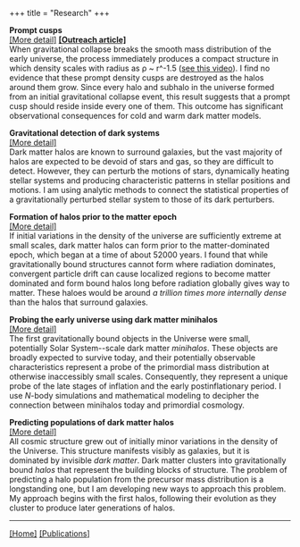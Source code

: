 +++
title = "Research"
+++

**Prompt cusps**  
[[More detail]](cusps/) **[[Outreach article]](https://www.mpa-garching.mpg.de/1069215/hl202302)**  
When gravitational collapse breaks the smooth mass distribution of the early universe, the process immediately produces a compact structure in which density scales with radius as ρ ~ r^-1.5 ([see this video](/img/first-halo.mp4)). I find no evidence that these prompt density cusps are destroyed as the halos around them grow. Since every halo and subhalo in the universe formed from an initial gravitational collapse event, this result suggests that a prompt cusp should reside inside every one of them. This outcome has significant observational consequences for cold and warm dark matter models.

**Gravitational detection of dark systems**  
[[More detail]](perturbed/)  
Dark matter halos are known to surround galaxies, but the vast majority of halos are expected to be devoid of stars and gas, so they are difficult to detect. However, they can perturb the motions of stars, dynamically heating stellar systems and producing characteristic patterns in stellar positions and motions. I am using analytic methods to connect the statistical properties of a gravitationally perturbed stellar system to those of its dark perturbers.

**Formation of halos prior to the matter epoch**  
[[More detail]](radiation/)  
If initial variations in the density of the universe are sufficiently extreme at small scales, dark matter halos can form prior to the matter-dominated epoch, which began at a time of about 52000 years. I found that while gravitationally bound structures cannot form where radiation dominates, convergent particle drift can cause localized regions to become matter dominated and form bound halos long before radiation globally gives way to matter. These haloes would be around *a trillion times more internally dense* than the halos that surround galaxies.

**Probing the early universe using dark matter minihalos**  
[[More detail]](early/)  
The first gravitationally bound objects in the Universe were small, potentially Solar System--scale dark matter *minihalos*. These objects are broadly expected to survive today, and their potentially observable characteristics represent a probe of the primordial mass distribution at otherwise inaccessibly small scales. Consequently, they represent a unique probe of the late stages of inflation and the early postinflationary period. I use *N*-body simulations and mathematical modeling to decipher the connection between minihalos today and primordial cosmology.

**Predicting populations of dark matter halos**  
[[More detail]](halos/)  
All cosmic structure grew out of initially minor variations in the density of the Universe. This structure manifests visibly as galaxies, but it is dominated by invisible *dark matter*. Dark matter clusters into gravitationally bound *halos* that represent the building blocks of structure. The problem of predicting a halo population from the precursor mass distribution is a longstanding one, but I am developing new ways to approach this problem. My approach begins with the first halos, following their evolution as they cluster to produce later generations of halos.

---

[[Home]](../) [[Publications]](../publications/)